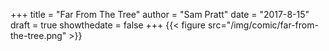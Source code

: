 +++
title = "Far From The Tree"
author = "Sam Pratt"
date = "2017-8-15"
draft = true
showthedate = false
+++
{{< figure src="/img/comic/far-from-the-tree.png" >}}